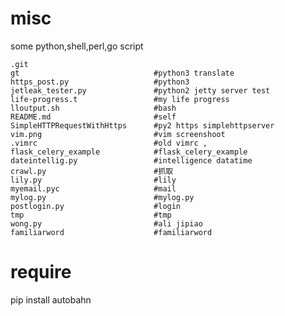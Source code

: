 misc
====

some python,shell,perl,go script


    .git
    gt                              #python3 translate
    https_post.py                   #python3 
    jetleak_tester.py               #python2 jetty server test
    life-progress.t                 #my life progress
    lloutput.sh                     #bash
    README.md                       #self
    SimpleHTTPRequestWithHttps      #py2 https simplehttpserver
    vim.png                         #vim screenshoot
    .vimrc                          #old vimrc ,
    flask_celery_example            #flask_celery_example
    dateintellig.py                 #intelligence datatime 
    crawl.py                        #抓取 
    lily.py                         #lily 
    myemail.pyc                     #mail 
    mylog.py                        #mylog.py 
    postlogin.py                    #login 
    tmp                             #tmp 
    wong.py                         #ali jipiao
    familiarword                    #familiarword


require
====
pip install autobahn
